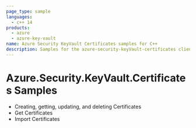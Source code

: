 ```yaml
---
page_type: sample
languages:
  - c++ 14
products:
  - azure
  - azure-key-vault
name: Azure Security KeyVault Certificates samples for C++
description: Samples for the azure-security-keyVault-certificates client library.
---
```


# Azure.Security.KeyVault.Certificates Samples

- Creating, getting, updating, and deleting Certificates
- Get Certificates
- Import Certificates


